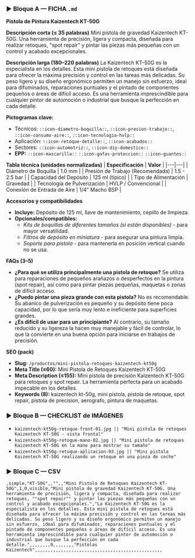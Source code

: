 ### ▶ Bloque A — FICHA `.md`
**Pistola de Pintura Kaizentech KT-50G**

**Descripción corta (≤ 35 palabras)**
Mini pistola de gravedad Kaizentech KT-50G. Una herramienta de precisión, ligera y compacta, diseñada para realizar retoques, "spot repair" y pintar las piezas más pequeñas con un control y acabado excepcionales.

**Descripción larga (180–220 palabras)**
La Kaizentech KT-50G es la especialista en los detalles. Esta mini pistola de retoques está diseñada para ofrecer la máxima precisión y control en las tareas más delicadas. Su peso ligero y su diseño ergonómico permiten un manejo sin esfuerzo, ideal para difuminados, reparaciones puntuales y el pintado de componentes pequeños o áreas de difícil acceso. Es una herramienta imprescindible para cualquier pintor de automoción o industrial que busque la perfección en cada detalle.

**Pictogramas clave:**
- Técnicos: `::icon-diametro-boquilla::`, `::icon-presion-trabajo::`, `::icon-consumo-aire::`, `::icon-tecnologia-hvlp::`
- Aplicación: `::icon-retoque-detalle::`, `::icon-acabados::`
- Sectores: `::icon-automotriz::`, `::icon-diy-domestico::`
- **EPP:** `::icon-mascarilla::` `::icon-gafas-proteccion::` `::icon-guantes::`

**Tabla técnica (unidades normalizadas)**
| **Especificación** | **Valor** |
|---|---|
| Diámetro de Boquilla | 1.0 mm |
| Presión de Trabajo (Recomendada) | 1.5 - 2.5 bar |
| Capacidad del Depósito | 125 ml (típico) |
| Tipo de Alimentación | Gravedad |
| Tecnología de Pulverización | HVLP / Convencional |
| Conexión de Entrada de Aire | 1/4" Macho BSP |

**Accesorios y compatibilidades**
- **Incluye:** Depósito de 125 ml, llave de mantenimiento, cepillo de limpieza.
- **Opcionales/compatibles:**
  - *Kits de boquillas de diferentes tamaños (si están disponibles)* - para mayor versatilidad.
  - *Filtros de depósito en miniatura* - para asegurar una pintura limpia.
  - *Soporte para pistola* - para mantenerla en posición vertical cuando no se usa.

**FAQs (3–5)**
- **¿Para qué se utiliza principalmente una pistola de retoque?** Se utiliza para reparaciones de pequeños arañazos o desperfectos en la pintura (spot repair), así como para pintar piezas pequeñas, maquetas o zonas de difícil acceso.
- **¿Puedo pintar una pieza grande con esta pistola?** No es recomendable. Su abanico de pulverización es pequeño y su depósito tiene poca capacidad, por lo que sería muy lento e ineficiente para superficies grandes.
- **¿Es difícil de usar para un principiante?** Al contrario, su tamaño reducido y su ligereza la hacen muy manejable y fácil de controlar, lo que la convierte en una buena opción para iniciarse en trabajos de precisión.

**SEO (pack)**
- **Slug:** `/productos/mini-pistola-retoques-kaizentech-kt50g`
- **Meta Title (≤60):** Mini Pistola de Retoques Kaizentech KT-50G
- **Meta Description (≤155):** Mini pistola de precisión Kaizentech KT-50G para retoques y spot repair. La herramienta perfecta para un acabado impecable en los detalles.
- **Keywords (8):** kaizentech kt-50g, mini pistola, pistola de retoque, spot repair, pistola de precision, aerografo, pintura de maquetas.

### ▶ Bloque B — CHECKLIST de IMÁGENES
- `kaizentech-kt50g-retoque-front-01.jpg || "Mini pistola de retoques Kaizentech KT-50G - vista frontal"`
- `kaizentech-kt50g-retoque-mano-02.jpg || "Mini pistola de retoques Kaizentech KT-50G en la mano para mostrar su tamaño"`
- `kaizentech-kt50g-retoque-aplicacion-03.jpg || "Mini pistola Kaizentech KT-50G realizando un retoque en una pieza de coche"`

### ▶ Bloque C — CSV
```csv
,simple,"KT-50G",,"",,"Mini Pistola de Retoques Kaizentech KT-50G",1,0,visible,"Mini pistola de gravedad Kaizentech KT-50G. Una herramienta de precisión, ligera y compacta, diseñada para realizar retoques, ""spot repair"" y pintar las piezas más pequeñas con un control y acabado excepcionales.","La Kaizentech KT-50G es la especialista en los detalles. Esta mini pistola de retoques está diseñada para ofrecer la máxima precisión y control en las tareas más delicadas. Su peso ligero y su diseño ergonómico permiten un manejo sin esfuerzo, ideal para difuminados, reparaciones puntuales y el pintado de componentes pequeños o áreas de difícil acceso. Es una herramienta imprescindible para cualquier pintor de automoción o industrial que busque la perfección en cada detalle.",,,,,,,,0,,,,,,,,"Pistolas Kaizentech",,,,,,,,,,,,,,,,,,,,,,,,,,,,,,,,,,,,,,,,,,,,,,,,,
```